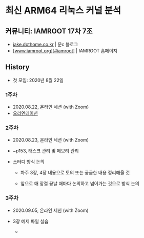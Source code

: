 # 최신 ARM64 리눅스 커널 분석

## 커뮤니티: IAMROOT 17차 7조

* [jake.dothome.co.kr][#moonc] | 문c 블로그
* [www.iamroot.org][#iamroot] | IAMROOT 홈페이지

[#iamroot]: http://www.iamroot.org
[#moonc]: http://jake.dothome.co.kr

## History

* 첫 모임: 2020년 8월 22일

### 1주차

* 2020.08.22, 온라인 세션 (with Zoom)
* [오리엔테이션](./20200822/orientation.md)

### 2주차

* 2020.08.23, 온라인 세션 (with Zoom)
* ~p153, 태스크 관리 및 메모리 관리
* 스터디 방식 논의

  * 차주 3장, 4장 내용으로 토의 또는 궁금한 내용 정리해올 것

  * 앞으로 매 장절 끝날 때마다 논의하고 넘어가는 것으로 방식 논의

### 3주차

* 2020.09.05, 온라인 세션 (with Zoom)
* 3장 예제 파일 실습

  *